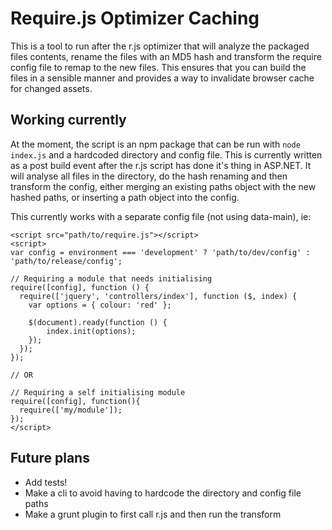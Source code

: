 # Require.js Optimizer Caching

This is a tool to run after the r.js optimizer that will analyze the packaged files contents, rename the files with an MD5 hash and transform the require config file to remap to the new files. This ensures that you can build the files in a sensible manner and provides a way to invalidate browser cache for changed assets.

## Working currently

At the moment, the script is an npm package that can be run with `node index.js` and a hardcoded directory and config file.  This is currently written as a post build event after the r.js script has done it's thing in ASP.NET.  It will analyse all files in the directory, do the hash renaming and then transform the config, either merging an existing paths object with the new hashed paths, or inserting a path object into the config.

This currently works with a separate config file (not using data-main), ie:
```
<script src="path/to/require.js"></script>
<script>
var config = environment === 'development' ? 'path/to/dev/config' : 'path/to/release/config';

// Requiring a module that needs initialising
require([config], function () {
  require(['jquery', 'controllers/index'], function ($, index) {
    var options = { colour: 'red' };

    $(document).ready(function () {
        index.init(options);
    });
  });
});

// OR

// Requiring a self initialising module
require([config], function(){
  require(['my/module']);
});
</script>
```

## Future plans

- Add tests!
- Make a cli to avoid having to hardcode the directory and config file paths
- Make a grunt plugin to first call r.js and then run the transform